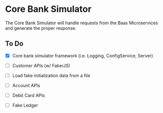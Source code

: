 # Core Bank Simulator
The Core Bank Simulator will handle requests from the Baas Microservices and generate the proper response.

## To Do
- [x] Core bank simulator framework (i.e. Logging, ConfigService, Server)
- [ ] Customer APIs (w/ FakerJS)
- [ ] Load fake initialization data from a file
- [ ] Account APIs
- [ ] Debit Card APIs
- [ ] Fake Ledger

